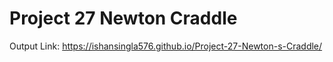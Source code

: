 # Project 27 Newton Craddle
Output Link:
https://ishansingla576.github.io/Project-27-Newton-s-Craddle/
